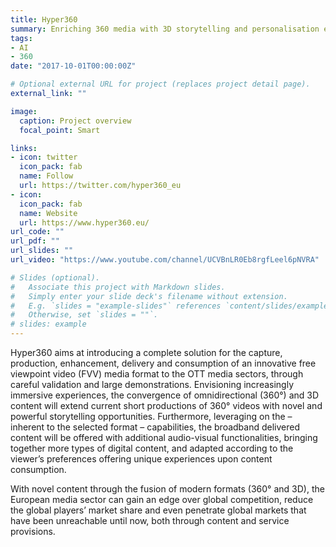 ```yaml
---
title: Hyper360
summary: Enriching 360 media with 3D storytelling and personalisation elements.
tags:
- AI
- 360
date: "2017-10-01T00:00:00Z"

# Optional external URL for project (replaces project detail page).
external_link: ""

image:
  caption: Project overview
  focal_point: Smart

links:
- icon: twitter
  icon_pack: fab
  name: Follow
  url: https://twitter.com/hyper360_eu
- icon:
  icon_pack: fab
  name: Website
  url: https://www.hyper360.eu/
url_code: ""
url_pdf: ""
url_slides: ""
url_video: "https://www.youtube.com/channel/UCVBnLR0Eb8rgfLeel6pNVRA"

# Slides (optional).
#   Associate this project with Markdown slides.
#   Simply enter your slide deck's filename without extension.
#   E.g. `slides = "example-slides"` references `content/slides/example-slides.md`.
#   Otherwise, set `slides = ""`.
# slides: example
---
```


Hyper360 aims at introducing a complete solution for the capture, production, enhancement, delivery and consumption of an innovative free viewpoint video (FVV) media format to the OTT media sectors, through careful validation and large demonstrations.
Envisioning increasingly immersive experiences, the convergence of omnidirectional (360°) and 3D content will extend current short productions of 360° videos  with novel and powerful storytelling opportunities. Furthermore, leveraging on the – inherent to the selected format – capabilities, the broadband delivered content will be offered with additional audio-visual functionalities, bringing together more types of digital content, and adapted according to the viewer’s preferences offering unique experiences upon content consumption.

With novel content through the fusion of modern formats (360° and 3D), the European media sector can gain an edge over global competition, reduce the global players’ market share and even penetrate global markets that have been unreachable until now, both through content and service provisions.